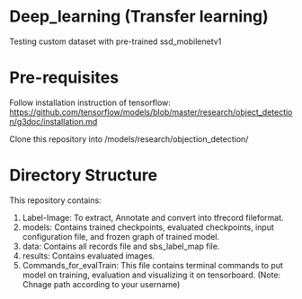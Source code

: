 # Deep_learning (Transfer learning)
Testing custom dataset with pre-trained ssd_mobilenetv1

# Pre-requisites
Follow installation instruction of tensorflow: https://github.com/tensorflow/models/blob/master/research/object_detection/g3doc/installation.md

Clone this repository into /models/research/objection_detection/

# Directory Structure
This repository contains:
  1. Label-Image:  To extract, Annotate and convert into tfrecord fileformat.
  2. models: Contains trained checkpoints, evaluated checkpoints, input configuration file, and frozen graph of trained model.
  3. data: Contains all records file and sbs_label_map file.
  4. results: Contains evaluated images.
  5. Commands_for_evalTrain:  This file contains terminal commands to put model on training, evaluation and visualizing it on tensorboard. (Note: Chnage path according to your username)
  
  

